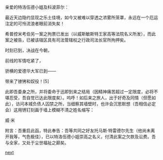 
亲爱的特洛伍德小姐及科波菲尔：

最近天边隐约显现之乐土佳境，如今又被难以穿透之浓雾所笼罩，永远在一个厄运注定的可怜流浪者眼前消失矣！

希普控米考伯另一案之拘票已发出（以威斯敏斯特王家高等法院名义所发），而此案之被告，已被该辖区具有司法管辖权之行政司法长官所拘押矣。

时刻已到，决战在今朝，

前线的军情吃紧了，

骄横的爱德华大军已到——

带来了镣铐和奴役！[5]

此即吾委身之所，并将委命于迅即到来之结局（因精神痛苦超过一定限度，必将不堪忍受，吾自觉已达此限度矣）。呜呼！如后来之旅人，出于好奇及同情（但愿如此），访问本城负债人囚禁之所，当细察其墙壁时，也许会沉思默想（吾相信必定会）这用锈钉刻画于墙上模糊不清之姓名缩写：

威·米

附言：吾重启此函，特此奉告：吾等共同之好友托马斯·特雷德尔先生（他尚未离开我等，气色极佳），已以特洛伍德小姐崇高之名义，付清此案之欠款及讼费。吾与全家，又处于尘世福祉之巅矣。

[next](page696)